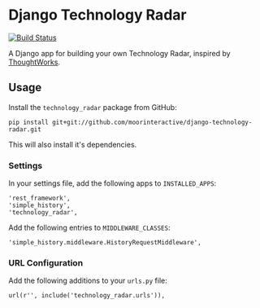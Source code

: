 # Django Technology Radar

[![Build Status](https://travis-ci.org/moorinteractive/django-technology-radar.svg?branch=master)](https://travis-ci.org/moorinteractive/django-technology-radar)

A Django app for building your own Technology Radar, inspired by [ThoughtWorks](https://www.thoughtworks.com/).

## Usage

Install the ``technology_radar`` package from GitHub:

    pip install git+git://github.com/moorinteractive/django-technology-radar.git

This will also install it's dependencies.

### Settings

In your settings file, add the following apps to ``INSTALLED_APPS``:

    'rest_framework',
    'simple_history',
    'technology_radar',

Add the following entries to ``MIDDLEWARE_CLASSES``:

    'simple_history.middleware.HistoryRequestMiddleware',

### URL Configuration

Add the following additions to your ``urls.py`` file:

    url(r'', include('technology_radar.urls')),
